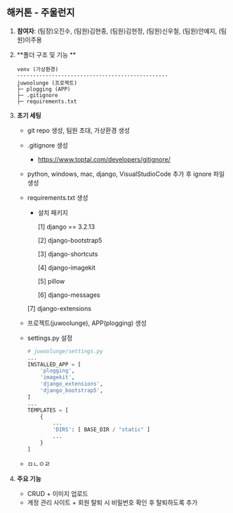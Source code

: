 ## 해커톤 - 주울런지

1. **참여자**: (팀장)오진수, (팀원)김현중, (팀원)김현정, (팀원)신우철, (팀원)안예지, (팀원)이주용

3. **폴더 구조 및 기능 **

   ```text
   venv (가상환경)
   ------------------------------------------------
   juwoolunge (프로젝트)
   ├─ plogging (APP)
   ├─ .gitignore
   ├─ requirements.txt
   ```



4. **초기 세팅**

   - git repo 생성, 팀원 초대, 가상환경 생성

   - .gitignore 생성

     - https://www.toptal.com/developers/gitignore/
     
   - python, windows, mac, django, VisualStudioCode 추가 후 ignore 파일 생성
     
   - requirements.txt 생성
     
       - 설치 패키지
   
         [1] django == 3.2.13
   
         [2] django-bootstrap5
   
         [3] django-shortcuts
   
         [4] django-imagekit
   
         [5] pillow
   
         [6] django-messages
       
       [7] django-extensions
     
   - 프로젝트(juwoolunge), APP(plogging) 생성
   
   - settings.py 설정
   
       ```python
       # juwoolunge/settings.py
       ...
       INSTALLED_APP = [
           'plogging',
           'imagekit',
           'django_extensions',
           'django_bootstrap5',
       ]
       ...
       TEMPLATES = [
           {
               ...
               'DIRS': [ BASE_DIR / "static" ]
               ...
           }
       ]
       ```
   
       
   
   - ㅁㄴㅇㄹ



5. **주요 기능**
   - CRUD + 이미지 업로드
   - 계정 관리 사이트 + 회원 탈퇴 시 비밀번호 확인 후 탈퇴하도록 추가